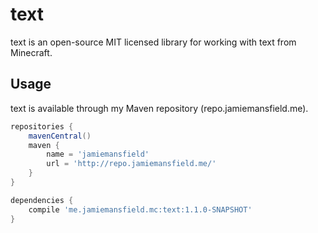 text
====

text is an open-source MIT licensed library for working with text from Minecraft.

## Usage

text is available through my Maven repository (repo.jamiemansfield.me).

```gradle
repositories {
    mavenCentral()
    maven {
        name = 'jamiemansfield'
        url = 'http://repo.jamiemansfield.me/'
    }
}

dependencies {
    compile 'me.jamiemansfield.mc:text:1.1.0-SNAPSHOT'
}
```
